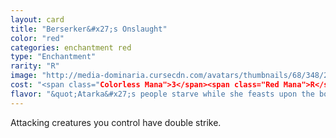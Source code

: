 ```yaml
---
layout: card
title: "Berserker&#x27;s Onslaught"
color: "red"
categories: enchantment red
type: "Enchantment"
rarity: "R"
image: "http://media-dominaria.cursecdn.com/avatars/thumbnails/68/348/200/283/635618435912630383.png"
cost: "<span class="Colorless Mana">3</span><span class="Red Mana">R</span><span class="Red Mana">R</span>"
flavor: "&quot;Atarka&#x27;s people starve while she feasts upon the bounty of their hunts. They must conquer even more lands just for the sake of their own subsistence.&quot; - Arel, Unseen Whisperer"
---
```


Attacking creatures you control have double strike.

